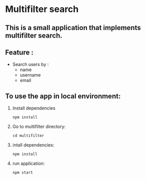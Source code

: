 # Multifilter search
## This is a small application that implements multifilter search.
## Feature : 
- Search users by : 
    - name
    - username
    - email
## To use the app in local environment:
1. Install dependencies
    ```
    npm install
    ```
2. Go to  multifilter directory: 

    ```
    cd multifilter
    ```

3. intall dependencies: 
    ```
    npm install
    ```
4. run application:
    ```
    npm start
    ```